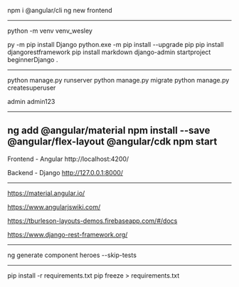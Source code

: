 npm i @angular/cli
ng new frontend

---


python -m venv venv_wesley

py -m pip install Django
python.exe -m pip install --upgrade pip
pip install djangorestframework
pip install markdown
django-admin startproject beginnerDjango .

---

python manage.py runserver
python manage.py migrate
python manage.py createsuperuser

admin
admin123

---

ng add @angular/material
npm install --save @angular/flex-layout @angular/cdk
npm start
---
Frontend - Angular
http://localhost:4200/


Backend - Django
http://127.0.0.1:8000/

---

https://material.angular.io/

https://www.angularjswiki.com/

https://tburleson-layouts-demos.firebaseapp.com/#/docs

https://www.django-rest-framework.org/

---
ng generate component heroes --skip-tests

---

pip install -r requirements.txt
pip freeze > requirements.txt